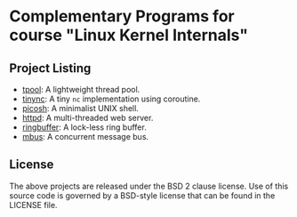 # Complementary Programs for course "Linux Kernel Internals"

## Project Listing
- [tpool](tpool/): A lightweight thread pool.
- [tinync](tinync/): A tiny `nc` implementation using coroutine.
- [picosh](picosh/): A minimalist UNIX shell.
- [httpd](httpd/): A multi-threaded web server.
- [ringbuffer](ringbuffer/): A lock-less ring buffer.
- [mbus](mbus/): A concurrent message bus.

## License

The above projects are released under the BSD 2 clause license.
Use of this source code is governed by a BSD-style license that can be found
in the LICENSE file.
